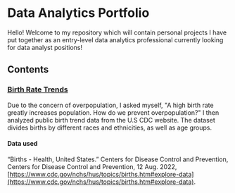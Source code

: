 # Data Analytics Portfolio
Hello! Welcome to my repository which will contain personal projects I have put together as an entry-level data analytics professional currently looking for data analyst positions!

## Contents
### [Birth Rate Trends](https://github.com/chloelinli/chloelinli.github.io/tree/main/projects/us_birth_rate_trends_20221006)
Due to the concern of overpopulation, I asked myself, "A high birth rate greatly increases population. How do we prevent overpopulation?" I then analyzed public birth trend data from the U.S CDC website. The dataset divides births by different races and ethnicities, as well as age groups.

#### Data used
“Births - Health, United States.” Centers for Disease Control and Prevention, Centers for Disease Control and Prevention, 12 Aug. 2022, [https://www.cdc.gov/nchs/hus/topics/births.htm#explore-data](https://www.cdc.gov/nchs/hus/topics/births.htm#explore-data).
